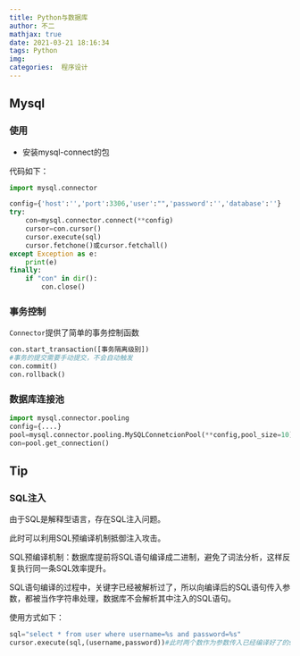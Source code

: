 ```yaml
---
title: Python与数据库
author: 不二
mathjax: true
date: 2021-03-21 18:16:34
tags: Python
img:
categories:  程序设计
---
```


## Mysql

### 使用

- 安装mysql-connect的包

代码如下：

```Python
import mysql.connector

config={'host':'','port':3306,'user':"",'password':'','database':''}
try:
    con=mysql.connector.connect(**config)
	cursor=con.cursor()
	cursor.execute(sql)
	cursor.fetchone()或cursor.fetchall()
except Exception as e:
    print(e)
finally:
    if "con" in dir():
        con.close()
```

### 事务控制

`Connector`提供了简单的事务控制函数

```Python
con.start_transaction([事务隔离级别])
#事务的提交需要手动提交，不会自动触发
con.commit()
con.rollback()
```

### 数据库连接池

```Python
import mysql.connector.pooling
config={....}
pool=mysql.connector.pooling.MySQLConnetcionPool(**config,pool_size=10)
con=pool.get_connection()
```

## Tip

### SQL注入

由于SQL是解释型语言，存在SQL注入问题。

此时可以利用SQL预编译机制抵御注入攻击。

SQL预编译机制：数据库提前将SQL语句编译成二进制，避免了词法分析，这样反复执行同一条SQL效率提升。

SQL语句编译的过程中，关键字已经被解析过了，所以向编译后的SQL语句传入参数，都被当作字符串处理，数据库不会解析其中注入的SQL语句。

使用方式如下：

```Python
sql="select * from user where username=%s and password=%s"
cursor.execute(sql,(username,password))#此时两个数作为参数传入已经编译好了的sql语句中
```

